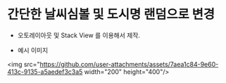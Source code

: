 # 간단한 날씨심볼 및 도시명 랜덤으로 변경

* 오토레이아웃 및 Stack View 를 이용해서 제작.

* 예시 이미지

<img src="https://github.com/user-attachments/assets/7aea1c84-9e60-413c-9135-a5aedef3c3a5  width="200" height="400"/>

